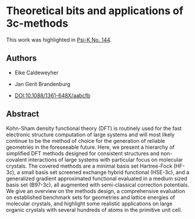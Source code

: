 # Theoretical bits and applications of 3c-methods

This work was highlighted in [Psi-K No. 144](https://psi-k.net/download/highlights/Highlight_144.pdf).

## Authors

- Eike Caldeweyher
- Jan Gerit Brandenburg

- [DOI:10.1088/1361-648X/aabcfb](https://doi.org/10.1088/1361-648X/aabcfb)

## Abstract

Kohn-Sham density functional theory (DFT) is routinely used for the fast electronic structure computation of large systems and will most likely continue to be the method of choice for the generation of reliable geometries in the foreseeable future.
Here, we present a hierarchy of simplified DFT methods designed for consistent structures and non-covalent interactions of large systems with particular focus on molecular crystals.
The covered methods are a minimal basis set Hartree-Fock (HF-3c), a small basis set screened exchange hybrid functional (HSE-3c), and a generalized gradient approximated functional evaluated in a medium sized basis set (B97-3c), all augmented with semi-classical correction potentials.
We give an overview on the methods design, a comprehensive evaluation on established benchmark sets for geometries and lattice energies of molecular crystals, and highlight some realistic applications on large organic crystals with several hundreds of atoms in the primitive unit cell.
